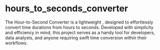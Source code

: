 # hours_to_seconds_converter
The Hour-to-Second Converter is a lightweight , designed to effortlessly convert time durations from hours to seconds. Developed with simplicity and efficiency in mind, this project serves as a handy tool for developers, data analysts, and anyone requiring swift time conversion within their workflows.

